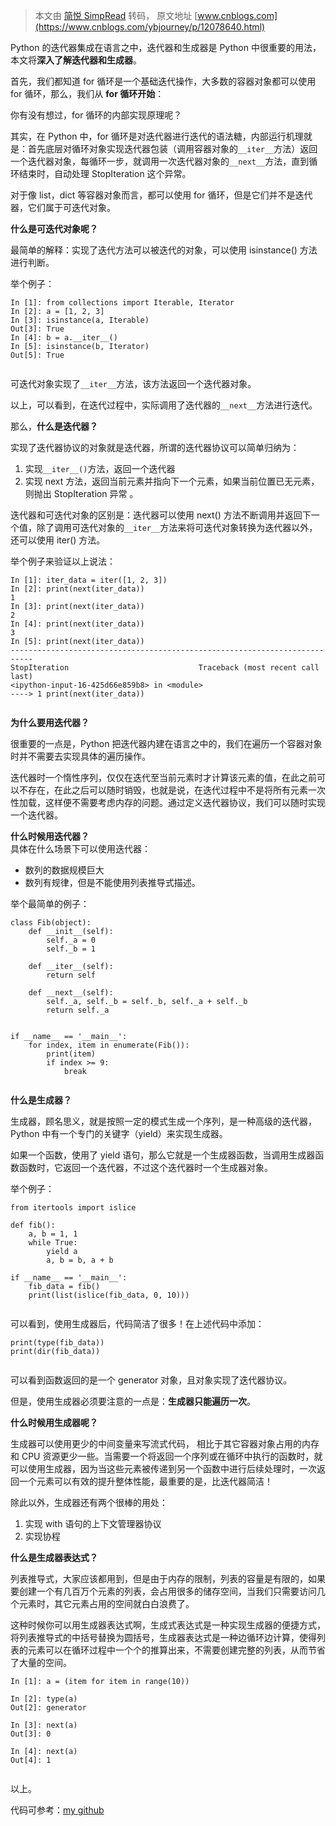 > 本文由 [简悦 SimpRead](http://ksria.com/simpread/) 转码， 原文地址 [www.cnblogs.com](https://www.cnblogs.com/ybjourney/p/12078640.html)

Python 的迭代器集成在语言之中，迭代器和生成器是 Python 中很重要的用法，本文将**深入了解迭代器和生成器**。

首先，我们都知道 for 循环是一个基础迭代操作，大多数的容器对象都可以使用 for 循环，那么，我们从 **for 循环开始**：

你有没有想过，for 循环的内部实现原理呢？

其实，在 Python 中，for 循环是对迭代器进行迭代的语法糖，内部运行机理就是：首先底层对循环对象实现迭代器包装（调用容器对象的`__iter__`方法）返回一个迭代器对象，每循环一步，就调用一次迭代器对象的`__next__`方法，直到循环结束时，自动处理 StopIteration 这个异常。

对于像 list，dict 等容器对象而言，都可以使用 for 循环，但是它们并不是迭代器，它们属于可迭代对象。

**什么是可迭代对象呢？**

最简单的解释：实现了迭代方法可以被迭代的对象，可以使用 isinstance() 方法进行判断。

举个例子：

```
In [1]: from collections import Iterable, Iterator
In [2]: a = [1, 2, 3]
In [3]: isinstance(a, Iterable)
Out[3]: True
In [4]: b = a.__iter__()
In [5]: isinstance(b, Iterator)
Out[5]: True


```

可迭代对象实现了`__iter__`方法，该方法返回一个迭代器对象。

以上，可以看到，在迭代过程中，实际调用了迭代器的`__next__`方法进行迭代。

那么，**什么是迭代器？**

实现了迭代器协议的对象就是迭代器，所谓的迭代器协议可以简单归纳为：

1.  实现`__iter__()`方法，返回一个迭代器
2.  实现 next 方法，返回当前元素并指向下一个元素，如果当前位置已无元素，则抛出 StopIteration 异常 。

迭代器和可迭代对象的区别是：迭代器可以使用 next() 方法不断调用并返回下一个值，除了调用可迭代对象的`__iter__`方法来将可迭代对象转换为迭代器以外，还可以使用 iter() 方法。

举个例子来验证以上说法：

```
In [1]: iter_data = iter([1, 2, 3])
In [2]: print(next(iter_data))
1
In [3]: print(next(iter_data))
2
In [4]: print(next(iter_data))
3
In [5]: print(next(iter_data))
---------------------------------------------------------------------------
StopIteration                             Traceback (most recent call last)
<ipython-input-16-425d66e859b8> in <module>
----> 1 print(next(iter_data))


```

**为什么要用迭代器？**

很重要的一点是，Python 把迭代器内建在语言之中的，我们在遍历一个容器对象时并不需要去实现具体的遍历操作。

迭代器时一个惰性序列，仅仅在迭代至当前元素时才计算该元素的值，在此之前可以不存在，在此之后可以随时销毁，也就是说，在迭代过程中不是将所有元素一次性加载，这样便不需要考虑内存的问题。通过定义迭代器协议，我们可以随时实现一个迭代器。

**什么时候用迭代器？**  
具体在什么场景下可以使用迭代器：

*   数列的数据规模巨大
*   数列有规律，但是不能使用列表推导式描述。

举个最简单的例子：

```
class Fib(object):
    def __init__(self):
        self._a = 0
        self._b = 1

    def __iter__(self):
        return self

    def __next__(self):
        self._a, self._b = self._b, self._a + self._b
        return self._a


if __name__ == '__main__':
    for index, item in enumerate(Fib()):
        print(item)
        if index >= 9:
            break


```

**什么是生成器？**

生成器，顾名思义，就是按照一定的模式生成一个序列，是一种高级的迭代器，Python 中有一个专门的关键字（yield）来实现生成器。

如果一个函数，使用了 yield 语句，那么它就是一个生成器函数，当调用生成器函数函数时，它返回一个迭代器，不过这个迭代器时一个生成器对象。

举个例子：

```
from itertools import islice

def fib():
    a, b = 1, 1
    while True:
        yield a
        a, b = b, a + b

if __name__ == '__main__':
    fib_data = fib()
    print(list(islice(fib_data, 0, 10)))


```

可以看到，使用生成器后，代码简洁了很多！在上述代码中添加：

```
print(type(fib_data))
print(dir(fib_data))


```

可以看到函数返回的是一个 generator 对象，且对象实现了迭代器协议。

但是，使用生成器必须要注意的一点是：**生成器只能遍历一次**。

**什么时候用生成器呢？**

生成器可以使用更少的中间变量来写流式代码， 相比于其它容器对象占用的内存和 CPU 资源更少一些。当需要一个将返回一个序列或在循环中执行的函数时，就可以使用生成器，因为当这些元素被传递到另一个函数中进行后续处理时，一次返回一个元素可以有效的提升整体性能，最重要的是，比迭代器简洁！

除此以外，生成器还有两个很棒的用处：

1.  实现 with 语句的上下文管理器协议
2.  实现协程

**什么是生成器表达式？**

列表推导式，大家应该都用到，但是由于内存的限制，列表的容量是有限的，如果要创建一个有几百万个元素的列表，会占用很多的储存空间，当我们只需要访问几个元素时，其它元素占用的空间就白白浪费了。

这种时候你可以用生成器表达式啊，生成式表达式是一种实现生成器的便捷方式，将列表推导式的中括号替换为圆括号，生成器表达式是一种边循环边计算，使得列表的元素可以在循环过程中一个个的推算出来，不需要创建完整的列表，从而节省了大量的空间。

```
In [1]: a = (item for item in range(10))

In [2]: type(a)
Out[2]: generator

In [3]: next(a)
Out[3]: 0

In [4]: next(a)
Out[4]: 1


```

以上。

代码可参考：[my github](https://github.com/Yabea/Python/tree/master/learn_python/iterator)